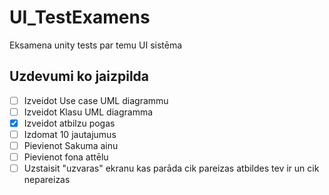 # UI_TestExamens
Eksamena unity tests par temu UI sistēma

## Uzdevumi ko jaizpilda
- [ ] Izveidot Use case UML diagrammu
- [ ] Izveidot Klasu UML diagramma
- [x] Izveidot atbilzu pogas 
- [ ] Izdomat 10 jautajumus
- [ ] Pievienot Sakuma ainu
- [ ] Pievienot fona attēlu
- [ ] Uzstaisit "uzvaras" ekranu kas parāda cik pareizas atbildes tev ir un cik nepareizas